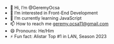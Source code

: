- 👋 Hi, I’m @GeremyOcsa
- 👀 I’m interested in Front-End Development
- 🌱 I’m currently learning JavaScript
- 📫 How to reach me geremy.ocsa11@gmail.com
- 😄 Pronouns: He/Him
- ⚡ Fun fact: Alistar Top #1 in LAN, Season 2023

<!---
GeremyOcsa/GeremyOcsa is a ✨ special ✨ repository because its `README.md` (this file) appears on your GitHub profile.
You can click the Preview link to take a look at your changes.
--->
